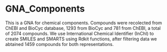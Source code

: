 # GNA_Components
This is a GNA for chemical components.
Compounds were recolected from ChEBI and BioCyc database, 1293 from BioCyc and 781 from ChEBI, a total of 2074 compounds. We use International Chemical Identifier (InChI) to create SMILES and SMARTS using Rdkit functions, after filtering data we abtained 1459 compounds for both representations.
